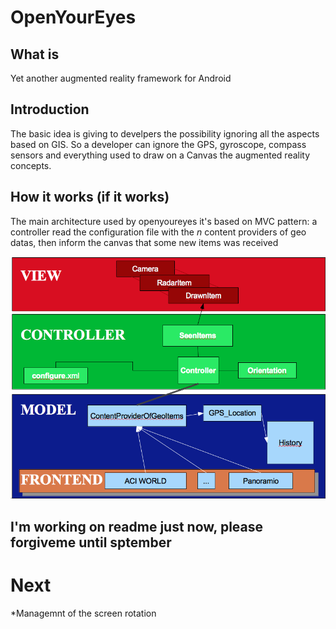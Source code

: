 OpenYourEyes
============


What is
-------
Yet another augmented reality framework for Android

Introduction
------------
The basic idea is giving to develpers the possibility ignoring all the aspects based on GIS. So a developer can ignore the GPS, gyroscope, compass sensors and everything used to draw on a Canvas the augmented reality concepts.

How it works (if it works)
--------------------------
The main architecture used by openyoureyes it's based on MVC pattern: a controller read the configuration file with the _n_ content providers of geo datas, then inform the canvas that some new items was received

![Architecture](arc.png "Architecture")

I'm working on readme just now, please forgiveme until sptember
-----------------------------------------------


Next
====
*Managemnt of the screen rotation